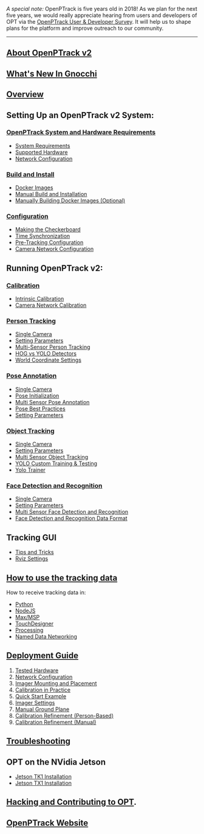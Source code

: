 _A special note:_ OpenPTrack is five years old in 2018!   As we plan for the next five years, we would really appreciate hearing from users and developers of OPT via the [OpenPTrack User & Developer Survey](https://www.surveymonkey.com/r/OpenPTrack2018).  It will help us to shape plans for the platform and improve outreach to our community.

***

## [About OpenPTrack v2](http://github.com/OpenPTrack/open_ptrack_v2/wiki)
## [What's New In Gnocchi](https://github.com/OpenPTrack/open_ptrack_v2/wiki/Whats-New-In-Gnocchi)
## [Overview](https://github.com/OpenPTrack/open_ptrack_v2/wiki/Overview)

##  Setting Up an OpenPTrack v2 System:
### [OpenPTrack System and Hardware Requirements](https://github.com/OpenPTrack/open_ptrack_v2/wiki/Openptrack-System-and-Hardware-Requirements)
  * [System Requirements](https://github.com/OpenPTrack/open_ptrack_v2/wiki/System-Requirements)
  * [Supported Hardware](https://github.com/OpenPTrack/open_ptrack_v2/wiki/Supported-Hardware)
  * [Network Configuration](https://github.com/OpenPTrack/open_ptrack_v2/wiki/Initial-Network-Configuration)
### [Build and Install](https://github.com/OpenPTrack/open_ptrack_v2/wiki/Build-and-Install)
  * [Docker Images](https://github.com/OpenPTrack/open_ptrack_v2/wiki/Docker-Images)  
  * [Manual Build and Installation](https://github.com/OpenPTrack/open_ptrack_v2/wiki/Manual-Build-and-Installation)
  * [Manually Building Docker Images (Optional)](https://github.com/OpenPTrack/open_ptrack_v2/wiki/Manually-Building-Docker-Images-(Optional))
### [Configuration](https://github.com/OpenPTrack/open_ptrack_v2/wiki/Configuration)
  * [Making the Checkerboard](https://github.com/OpenPTrack/open_ptrack_v2/wiki/Checkerboard-Initialization-and-Configuration)
  * [Time Synchronization](https://github.com/OpenPTrack/open_ptrack_v2/wiki/Time-Synchronization)
  * [Pre-Tracking Configuration](https://github.com/OpenPTrack/open_ptrack_v2/wiki/Pre-Calibration-File-Configuration)
  * [Camera Network Configuration](https://github.com/OpenPTrack/open_ptrack_v2/wiki/Camera-Network-Configuration)

## Running OpenPTrack v2:
### [Calibration](https://github.com/OpenPTrack/open_ptrack_v2/wiki/Calibration) 
  * [Intrinsic Calibration](https://github.com/OpenPTrack/open_ptrack_v2/wiki/Intrinsic-Calibration)
  * [Camera Network Calibration](https://github.com/OpenPTrack/open_ptrack_v2/wiki/Camera-Network-Calibration)
### [Person Tracking](https://github.com/OpenPTrack/open_ptrack_v2/wiki/Tracking)
  * [Single Camera](https://github.com/OpenPTrack/open_ptrack_v2/wiki/Person-Single-Camera)
  * [Setting Parameters](https://github.com/OpenPTrack/open_ptrack_v2/wiki/Person-Parameters)
  * [Multi-Sensor Person Tracking](https://github.com/OpenPTrack/open_ptrack_v2/wiki/Multi-sensor-People-Tracking)
  * [HOG vs YOLO Detectors](https://github.com/OpenPTrack/open_ptrack_v2/wiki/HOG-vs-YOLO-Detector)
  * [World Coordinate Settings](https://github.com/OpenPTrack/open_ptrack_v2/wiki/World-Coordinate-Normalization)
### [Pose Annotation](https://github.com/OpenPTrack/open_ptrack_v2/wiki/Pose-Annotation)
  * [Single Camera](https://github.com/OpenPTrack/open_ptrack_v2/wiki/Pose-Single-Camera)
  * [Pose Initialization](https://github.com/OpenPTrack/open_ptrack_v2/wiki/Pose-Initialization)
  * [Multi Sensor Pose Annotation](https://github.com/OpenPTrack/open_ptrack_v2/wiki/Multi-Sensor-Pose-Annotation)
  * [Pose Best Practices](https://github.com/OpenPTrack/open_ptrack_v2/wiki/Pose-Best-Practices)
  * [Setting Parameters](https://github.com/OpenPTrack/open_ptrack_v2/wiki/Pose-Parameters)
### [Object Tracking](https://github.com/OpenPTrack/open_ptrack_v2/wiki/Object-Tracking)
  * [Single Camera](https://github.com/OpenPTrack/open_ptrack_v2/wiki/Object-Single-Camera)
  * [Setting Parameters](https://github.com/OpenPTrack/open_ptrack_v2/wiki/Object-Parameters)
  * [Multi Sensor Object Tracking](https://github.com/OpenPTrack/open_ptrack_v2/wiki/Multi-Sensor-Object-Tracking)
  * [YOLO Custom Training & Testing](https://github.com/OpenPTrack/open_ptrack_v2/wiki/Tracking-for-New-or-Specific-Objects)
  * [Yolo Trainer](https://github.com/OpenPTrack/open_ptrack_v2/wiki/Yolo-Trainer)
### [Face Detection and Recognition](https://github.com/OpenPTrack/open_ptrack_v2/wiki/Face-Detection-and-Recognition)
  * [Single Camera](https://github.com/OpenPTrack/open_ptrack_v2/wiki/Face-Single-Camera)
  * [Setting Parameters](https://github.com/OpenPTrack/open_ptrack_v2/wiki/Face-Parameters)
  * [Multi Sensor Face Detection and Recognition](https://github.com/OpenPTrack/open_ptrack_v2/wiki/Multi-Sensor-Face-Detection-and-Recognition)
  * [Face Detection and Recognition Data Format](https://github.com/OpenPTrack/open_ptrack_v2/wiki/Face-Detection-and-Recognition-Data-Format)

## Tracking GUI 
  * [Tips and Tricks](http://github.com/OpenPTrack/open_ptrack_v2/wiki/Tips-and-Tricks)
  * [Rviz Settings](https://github.com/OpenPTrack/open_ptrack_v2/wiki/Visualizing-OPT-Data-in-RViz)

## [How to use the tracking data](http://github.com/OpenPTrack/open_ptrack_v2/wiki/Using%20The%20Data)
How to receive tracking data in:
* [Python](https://github.com/OpenPTrack/open_ptrack_v2/wiki/Using%20The%20Data#receiving-udp-data-in-python)
* [NodeJS](https://github.com/OpenPTrack/open_ptrack_v2/wiki/Using%20The%20Data#receiving-udp-data-in-nodejs)
* [Max/MSP](https://github.com/OpenPTrack/open_ptrack_v2/wiki/Using%20The%20Data#receiving-udp-data-in-maxmsp)
* [TouchDesigner](https://github.com/OpenPTrack/open_ptrack_v2/wiki/Using%20The%20Data#receiving-udp-data-in-touchdesigner)
* [Processing](https://github.com/OpenPTrack/open_ptrack_v2/wiki/Using%20The%20Data#receiving-udp-data-in-processing)
* [Named Data Networking](https://github.com/OpenPTrack/open_ptrack_v2/wiki/Using%20The%20Data#publishing-and-receiving-data-over-named-data-networking-ndn)

## [Deployment Guide](https://github.com/OpenPTrack/open_ptrack_v2/wiki/Deployment-Guide)
1. [Tested Hardware](https://github.com/OpenPTrack/open_ptrack_v2/wiki/Tested-Hardware)
2. [Network Configuration](https://github.com/OpenPTrack/open_ptrack_v2/wiki/Network-Configuration)
3. [Imager Mounting and Placement](https://github.com/OpenPTrack/open_ptrack_v2/wiki/Imager-Mounting-and-Placement)
4. [Calibration in Practice](https://github.com/OpenPTrack/open_ptrack_v2/wiki/Calibration-in-Practice)
5. [Quick Start Example](https://github.com/OpenPTrack/open_ptrack_v2/wiki/Quick-Start-Example)
6. [Imager Settings](https://github.com/OpenPTrack/open_ptrack_v2/wiki/Imager-Settings)
7. [Manual Ground Plane](https://github.com/OpenPTrack/open_ptrack_v2/wiki/Manual-Ground-Plane)
8. [Calibration Refinement (Person-Based)](https://github.com/OpenPTrack/open_ptrack_v2/wiki/Calibration-Refinement-(Person-Based))
9. [Calibration Refinement (Manual)](https://github.com/OpenPTrack/open_ptrack_v2/wiki/Multi-Imager-Calibration-Refinement-(Manual))

## [Troubleshooting](http://github.com/OpenPTrack/open_ptrack_v2/wiki/Troubleshooting)

## OPT on the NVidia Jetson
  * [Jetson TK1 Installation](https://github.com/OpenPTrack/open_ptrack_v2/wiki/Jetson-TK1-Installation)
  * [Jetson TX1 Installation](https://github.com/OpenPTrack/open_ptrack_v2/wiki/Jetson-TX1-Installation)

## [Hacking and Contributing to OPT](http://openptrack.org/develop/).

## [OpenPTrack Website](http://openptrack.org)